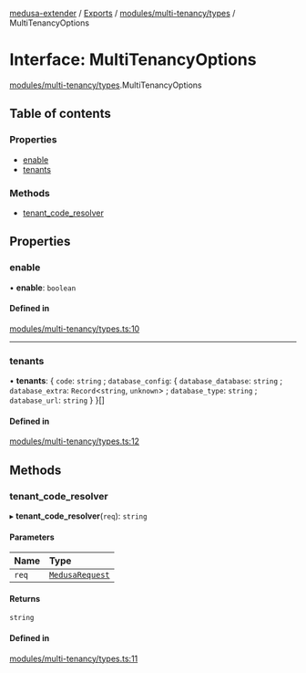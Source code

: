 [medusa-extender](../README.md) / [Exports](../modules.md) / [modules/multi-tenancy/types](../modules/modules_multi_tenancy_types.md) / MultiTenancyOptions

# Interface: MultiTenancyOptions

[modules/multi-tenancy/types](../modules/modules_multi_tenancy_types.md).MultiTenancyOptions

## Table of contents

### Properties

- [enable](modules_multi_tenancy_types.MultiTenancyOptions.md#enable)
- [tenants](modules_multi_tenancy_types.MultiTenancyOptions.md#tenants)

### Methods

- [tenant\_code\_resolver](modules_multi_tenancy_types.MultiTenancyOptions.md#tenant_code_resolver)

## Properties

### enable

• **enable**: `boolean`

#### Defined in

[modules/multi-tenancy/types.ts:10](https://github.com/adrien2p/medusa-extender/blob/12c4270/src/modules/multi-tenancy/types.ts#L10)

___

### tenants

• **tenants**: { `code`: `string` ; `database_config`: { `database_database`: `string` ; `database_extra`: `Record`<`string`, `unknown`\> ; `database_type`: `string` ; `database_url`: `string`  }  }[]

#### Defined in

[modules/multi-tenancy/types.ts:12](https://github.com/adrien2p/medusa-extender/blob/12c4270/src/modules/multi-tenancy/types.ts#L12)

## Methods

### tenant\_code\_resolver

▸ **tenant_code_resolver**(`req`): `string`

#### Parameters

| Name | Type |
| :------ | :------ |
| `req` | [`MedusaRequest`](../modules/core_types.md#medusarequest) |

#### Returns

`string`

#### Defined in

[modules/multi-tenancy/types.ts:11](https://github.com/adrien2p/medusa-extender/blob/12c4270/src/modules/multi-tenancy/types.ts#L11)
